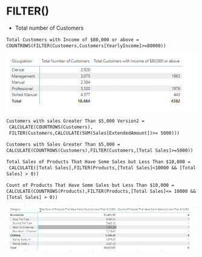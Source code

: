 # FILTER\(\)

* Total number of Customers

```text
Total Customers with Income of $80,000 or above = 
COUNTROWS(FILTER(Customers,Customers[YearlyIncome]>=80000))
```

![](.gitbook/assets/image%20%2854%29.png)

```text
Customers with sales Greater Than $5,000 Version2 =
 CALCULATE(COUNTROWS(Customers),
 FILTER(Customers,CALCULATE(SUM(Sales[ExtendedAmount])>= 5000)))
```

```text
Customers with Sales Greater Than $5,000 = 
CALCULATE(COUNTROWS(Customers),FILTER(Customers,[Total Sales]>=5000))
```

```text
Total Sales of Products That Have Some Sales but Less Than $10,000 =
 CALCULATE([Total Sales],FILTER(Products,[Total Sales]<10000 && [Total Sales] > 0))
```

```text
Count of Products That Have Some Sales but Less Than $10,000 = 
CALCULATE(COUNTROWS(Products),FILTER(Products,[Total Sales]<= 10000 && [Total Sales] > 0))
```

![](.gitbook/assets/image%20%2816%29.png)



